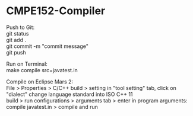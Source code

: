 # CMPE152-Compiler

Push to Git: <br>
git status <br>
git add . <br>
git commit -m "commit message" <br>
git push <br>

Run on Terminal: <br>
make compile src=javatest.in <br>

Compile on Eclipse Mars 2: <br>
File > Properties > C/C++ build > setting
in "tool setting" tab, click on "dialect"
change language standard into ISO C++ 11 <br>
build > run configurations > arguments tab > enter in program arguments: compile javatest.in > compile and run <br>
